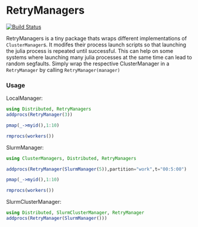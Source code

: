 # RetryManagers

[![Build Status](https://github.com/fgans/RetryManagers.jl/actions/workflows/CI.yml/badge.svg?branch=main)](https://github.com/fgans/RetryManagers.jl/actions/workflows/CI.yml?query=branch%3Amain)

RetryManagers is a tiny package thats wraps different implementations of `ClusterManager`s. It modifes their process launch scripts so that launching the julia process is repeated until successful. This can help on some systems where launching many julia processes at the same time can lead to random segfaults. Simply wrap the respective ClusterManager in a `RetryManager` by calling `RetryManager(manager)` 

### Usage

LocalManager:

````julia
using Distributed, RetryManagers
addprocs(RetryManager(3))

pmap(_->myid(),1:10)

rmprocs(workers())
````

SlurmManager:

````julia
using ClusterManagers, Distributed, RetryManagers

addprocs(RetryManager(SlurmManager(5)),partition="work",t="00:5:00")

pmap(_->myid(),1:10)

rmprocs(workers())
````

SlurmClusterManager:

````julia
using Distributed, SlurmClusterManager, RetryManager
addprocs(RetryManager(SlurmManager()))
````


